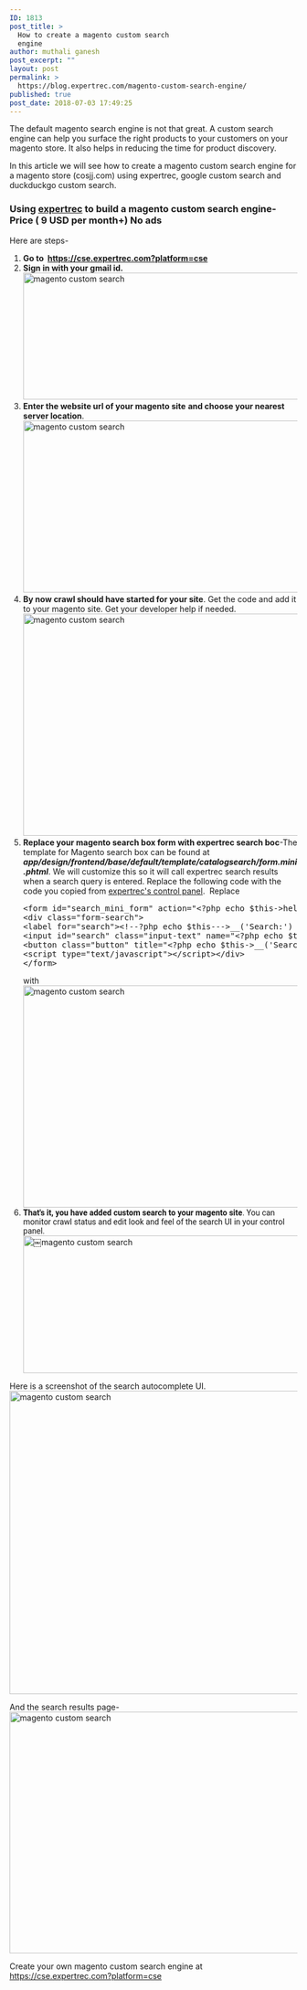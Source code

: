 ```yaml
---
ID: 1813
post_title: >
  How to create a magento custom search
  engine
author: muthali ganesh
post_excerpt: ""
layout: post
permalink: >
  https://blog.expertrec.com/magento-custom-search-engine/
published: true
post_date: 2018-07-03 17:49:25
---
```

The default magento search engine is not that great. A custom search engine can help you surface the right products to your customers on your magento store. It also helps in reducing the time for product discovery.

In this article we will see how to create a magento custom search engine for a magento store (cosjj.com) using expertrec, google custom search and duckduckgo custom search.
<h3><strong>Using <a href="https://cse.expertrec.com?platform=cse" target="_blank" rel="noopener">expertrec</a> to build a magento custom search engine- Price ( 9 USD per month+) No ads</strong></h3>
Here are steps-
<ol>
 	<li><strong>Go to  <a href="https://cse.expertrec.com?platform=cse" target="_blank" rel="noopener">https://cse.expertrec.com?platform=cse</a> </strong></li>
 	<li><strong>Sign in with your gmail id.</strong><img src="https://blog.expertrec.com/wp-content/uploads/2018/07/mixmax1-1.png" alt="magento custom search" width="566" height="222" class="wp-image-1815 aligncenter" /></li>
 	<li><strong>Enter the website url of your magento site</strong> <strong>and choose your nearest server location</strong>.<img src="https://blog.expertrec.com/wp-content/uploads/2018/07/mixmax2-1.png" alt="magento custom search" width="565" height="301" class="aligncenter wp-image-1816" /></li>
 	<li><strong>By now crawl should have started for your site</strong>. Get the code and add it to your magento site. Get your developer help if needed. <img src="https://blog.expertrec.com/wp-content/uploads/2018/07/magento-custom-search-code.png" alt="magento custom search " width="520" height="389" class="aligncenter wp-image-1823" /></li>
 	<li><strong>Replace your magento search box form with expertrec search boc</strong>-<span><span>The template for Magento search box can be found at <strong><em>app/design/frontend/base/default/template/catalogsearch/form.mini.phtml</em></strong>. We will customize this so it will call expertrec search results when a search query is entered. Replace the following code with the code you copied from <a href="https://cse.expertrec.com?platform=cse" target="_blank" rel="noopener">expertrec's control panel</a>.  </span></span><span><span>Replace</span></span>
<pre>&lt;form id="search_mini_form" action="&lt;?php echo $this-&gt;helper('catalogsearch')-&gt;getResultUrl() ?&gt;" method="get"&gt;
&lt;div class="form-search"&gt;
&lt;label for="search"&gt;&lt;!--?php echo $this---&gt;__('Search:') ?&gt;&lt;/label&gt;
&lt;input id="search" class="input-text" name="&lt;?php echo $this-&gt;helper('catalogsearch')-&gt;getQueryParamName() ?&gt;" type="text" value="&lt;?php echo $this-&gt;helper('catalogsearch')-&gt;getEscapedQueryText() ?&gt;"&gt;
&lt;button class="button" title="&lt;?php echo $this-&gt;__('Search') ?&gt;"&gt;&lt;span&gt;&lt;span&gt;&lt;!--?php echo $this---&gt;__('Search') ?&gt;&lt;/span&gt;&lt;/span&gt;&lt;/button&gt;
&lt;script type="text/javascript"&gt;&lt;/script&gt;&lt;/div&gt;
&lt;/form&gt;
</pre>
with
<div class="line number1 index0 alt2"><strong style="font-family: Roboto, Helvetica, Arial, sans-serif;"></strong></div>
<img src="https://blog.expertrec.com/wp-content/uploads/2018/07/magento-custom-search-code.png" alt="magento custom search " width="520" height="389" class="aligncenter wp-image-1823" /></li>
 	<li>
<div class="line number1 index0 alt2"><strong style="font-family: Roboto, Helvetica, Arial, sans-serif;">That's it, you have added custom search to your magento site</strong><span style="font-family: Roboto, Helvetica, Arial, sans-serif;">. You can monitor crawl status and edit look and feel of the search UI in your control panel.</span>
<img src="https://blog.expertrec.com/wp-content/uploads/2018/07/mixmax-dashboard.png" alt="￼magento custom search" width="594" height="241" class="aligncenter wp-image-1819" /></div></li>
</ol>
Here is a screenshot of the search autocomplete UI.<img src="https://blog.expertrec.com/wp-content/uploads/2018/07/avengers-1.png" alt="magento custom search" width="592" height="531" class="aligncenter wp-image-1818 size-full" />

And the search results page-<img src="https://blog.expertrec.com/wp-content/uploads/2018/07/avengers-listing.png" alt="magento custom search" width="601" height="423" class="aligncenter wp-image-1820" />

Create your own magento custom search engine at <a href="https://cse.expertrec.com?platform=cse" target="_blank" rel="noopener">https://cse.expertrec.com?platform=cse</a>
